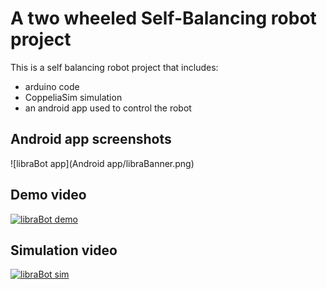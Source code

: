 # A two wheeled Self-Balancing robot project

This is a self balancing robot project that includes:
* arduino code
* CoppeliaSim simulation 
* an android app used to control the robot


## Android app screenshots
![libraBot app](Android app/libraBanner.png)

## Demo video
[![libraBot demo](https://img.youtube.com/vi/EUr83Bnvw0s/0.jpg)](https://www.youtube.com/watch?v=EUr83Bnvw0s)

## Simulation video
[![libraBot sim](https://img.youtube.com/vi/EURfOkrDE00/0.jpg)](https://www.youtube.com/watch?v=EURfOkrDE00)

